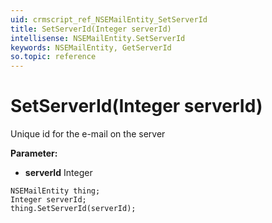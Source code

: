 ```yaml
---
uid: crmscript_ref_NSEMailEntity_SetServerId
title: SetServerId(Integer serverId)
intellisense: NSEMailEntity.SetServerId
keywords: NSEMailEntity, GetServerId
so.topic: reference
---
```


# SetServerId(Integer serverId)

Unique id for the e-mail on the server

**Parameter:** 
 - **serverId** Integer

```crmscript
NSEMailEntity thing;
Integer serverId;
thing.SetServerId(serverId);
```

